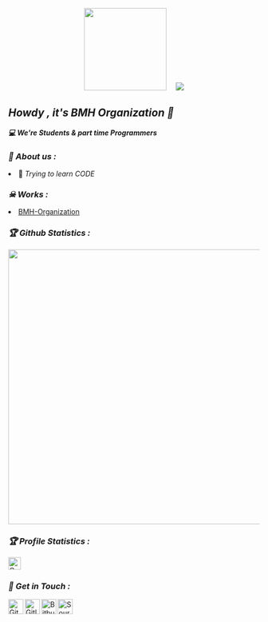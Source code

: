 <!-- Github README -->
<p align="center"><a href="https://github.com/BMH-Organization/">
<img height="165" src="https://github-readme-stats.vercel.app/api?username=BMH-Organization&show_icons=true&include_all_commits=true&theme=react&cache_seconds=3200&hide_border=true" /></a>
&nbsp;&nbsp;&nbsp;
<a href="https://github.com/BMH-Organization/"><img src="https://github-readme-stats.vercel.app/api/top-langs/?username=BMH-Organization&layout=compact&theme=react&hide_border=true" />
</a></p>

<h2><b><i>Howdy , it's BMH Organization 👋</i></b></h2>
<b><i>💻 We're Students & part time Programmers</i></b>

<h3><b><i>🤠 About us :</i></b></h3>
<li> 🐍 <i>Trying to learn CODE</i></li>

<h3><b><i>☠ Works :</i></b></h3>
<li> <a href="https://github.com/BMH-Organization/">BMH-Organization</a>

<h3><b><i>🏆 Github Statistics :</i></b></h3>
<a href="https://github.com/BMH-Organization/"><img width=550 src="https://github-profile-trophy.vercel.app/?username=BMH-Organization&theme=dracula&no-frame=true&title=Followers,Stars,Commit,Repository,Issues"/></a>

<h3><b><i>🏆 Profile Statistics :</i></b></h3>
<a href="https://github.com/BMH-Organization/"><img height="25" title="Counter" src="https://komarev.com/ghpvc/?username=BMH-Organization&color=blueviolet&style=flat-square"></a>

<h3><b><i>📡 Get in Touch :</i></b></h3>
<a href="https://github.com/hackbybmh/"><img align="left" title="Github" alt="Github" width="30px" src="assets/github.png" /></a>
<a href="https://gitlab.com/hackbybmh"><img align="left" title="Gitlab" alt="Gitlab" width="30px" src="https://pics.freeicons.io/uploads/icons/png/15790081261579517844-512.png" /></a>
<a href="https://bitbucket.org/hackbybmh/"><img align="left" title="Bitbucket" alt="Bitbucket" width="30px" src="https://cdn4.iconfinder.com/data/icons/logos-and-brands/512/44_Bitbucket_logo_logos-512.png" /></a>
<a href="https://sourceforge.net/u/hackbybmh/profile/"><img align="left" title="Sourceforge" alt="Sourceforge" width="30px" src="https://icons-for-free.com/iconfiles/png/512/sourceforge-1324440234317114110.png" /></a>

